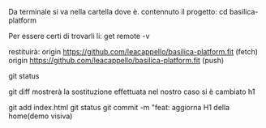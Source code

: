 Da terminale si va nella cartella dove è. contennuto il progetto:
cd basilica-platform

Per essere certi di trovarli li:
get remote -v

restituirà:
origin https://github.com/leacappello/basilica-platform.fit (fetch)
origin https://github.com/leacappello/basilica-platform.fit (push)

git status

git diff
mostrerà la sostituzione effettuata nel nostro caso si è cambiato h1

git add index.html
git status
git commit -m "feat: aggiorna H1 della home(demo visiva)
